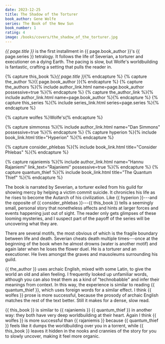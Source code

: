 ```yaml
---
date: 2023-12-25
title: The Shadow of the Torturer
book_author: Gene Wolfe
series: The Book of the New Sun
book_number: 1
rating: 4
image: /books/covers/the_shadow_of_the_torturer.jpg
---
```


<cite class="book-title">{{ page.title }}</cite> is the first installment in
<span class="author-name">{{ page.book_author }}</span>'s <span
class="book-series">{{ page.series }}</span> tetralogy. It follows the life of
Severian, a torturer and executioner on a dying Earth. The pacing is slow, but
Wolfe's worldbuilding is fantastic, crafting a setting that pulls the reader
in.

{% capture this_book %}<cite class="book-title">{{ page.title }}</cite>{% endcapture %}
{% capture the_author %}<span class="author-name">{{ page.book_author }}</span>{% endcapture %}
{% capture the_authors %}{% include author_link.html name=page.book_author possessive=true %}{% endcapture %}
{% capture the_author_link %}{% include author_link.html name=page.book_author %}{% endcapture %}
{% capture this_series %}{% include series_link.html series=page.series %}{% endcapture %}

{% capture wolfes %}<span class="author-name">Wolfe</span>'s{% endcapture %}

{% capture simmonss %}{% include author_link.html name="Dan Simmons" possessive=true %}{% endcapture %}
{% capture hyperion %}{% include book_link.html title="Hyperion" %}{% endcapture %}

{% capture consider_phlebas %}{% include book_link.html title="Consider Phlebas" %}{% endcapture %}

{% capture rajaniemis %}{% include author_link.html name="Hannu Rajaniemi" link_text="Rajaniemi" possessive=true %}{% endcapture %}
{% capture quantum_thief %}{% include book_link.html title="The Quantum Thief" %}{% endcapture %}

The book is narrated by Severian, a torturer exiled from his guild for showing
mercy by helping a victim commit suicide. It chronicles his life as he rises
to become the Autarch of his civilization. Like {{ hyperion }}---and the
opposite of {{ consider_phlebas }}---{{ this_book }} tells a seemingly small,
personal story that nonetheless affects and hints at larger forces and events
happening just out of sight. The reader only gets glimpses of these looming
mysteries, and I suspect part of the payoff of the series will be uncovering
what they are.

There are several motifs, the most obvious of which is the fragile boundary
between life and death. Severian cheats death multiple times---once at the
beginning of the book when he almost drowns (water is another motif) and again
later when he loses the flower duel. He is a torturer and an executioner. He
lives amongst the graves and mausoleums surrounding his guild.

{{ the_author }} uses archaic English, mixed with some Latin, to give the
world an old and alien feeling. I frequently looked up unfamiliar words,
although you can also treat them as a kind of "technobabble" and infer their
meanings from context. In this way, the experience is similar to reading {{
quantum_thief }}, which uses foreign words for a similar effect. I think {{
wolfes }} prose is more successful, because the prosody of archaic English
matches the rest of the text better. Still it makes for a dense, slow read.

{{ this_book }} is similar to {{ rajaniemis }} {{ quantum_thief }} in another
way: they both have very deep worldbuilding at their heart. Again I think {{
wolfes }} is more successful than {{ rajaniemis }} because {{ quantum_thief }}
feels like it dumps the worldbuilding over you in a torrent, while {{
this_book }} leaves it hidden in the nooks and crannies of the story for you
to slowly uncover, making it feel more organic.
